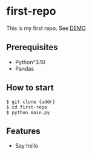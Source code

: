 # first-repo

This is my first repo.
See [DEMO](https://www.google.com/)

## Prerequisites

- Python^3.10
- Pandas

## How to start

```Shell
$ git clone {addr}
$ cd first-repo
$ python main.py
```

## Features

- Say hello


